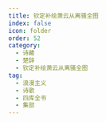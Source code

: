 ```yaml
---
title: 钦定补绘萧云从离骚全图
index: false
icon: folder
order: 52
category:
  - 诗藏
  - 楚辞
  - 钦定补绘萧云从离骚全图
tag:
  - 浪漫主义
  - 诗歌
  - 四库全书
  - 集部
---
```

